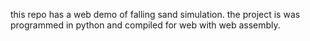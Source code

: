 this repo has a web demo of falling sand simulation. the project is was programmed in python and compiled for web with web assembly.
